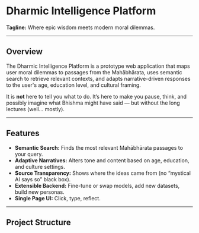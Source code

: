 # Dharmic Intelligence Platform

**Tagline:** Where epic wisdom meets modern moral dilemmas.

---

## Overview

The Dharmic Intelligence Platform is a prototype web application that maps user moral dilemmas to passages from the Mahābhārata, uses semantic search to retrieve relevant contexts, and adapts narrative-driven responses to the user's age, education level, and cultural framing.  

It is **not** here to tell you what to do. It’s here to make you pause, think, and possibly imagine what Bhishma might have said — but without the long lectures (well… mostly).

---

## Features

- **Semantic Search:** Finds the most relevant Mahābhārata passages to your query.  
- **Adaptive Narratives:** Alters tone and content based on age, education, and culture settings.  
- **Source Transparency:** Shows where the ideas came from (no “mystical AI says so” black box).  
- **Extensible Backend:** Fine-tune or swap models, add new datasets, build new personas.  
- **Single Page UI:** Click, type, reflect.

---

## Project Structure

